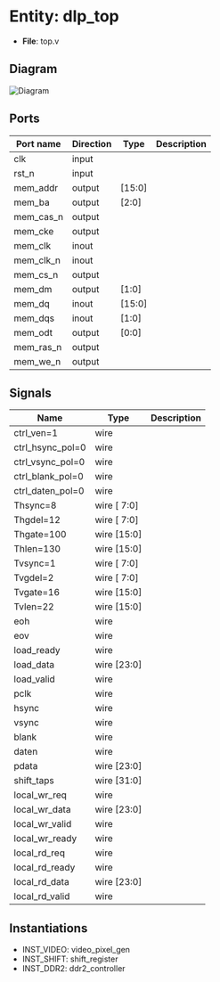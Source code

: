 
# Entity: dlp_top 
- **File**: top.v

## Diagram
![Diagram](dlp_top.svg "Diagram")
## Ports

| Port name | Direction | Type   | Description |
| --------- | --------- | ------ | ----------- |
| clk       | input     |        |             |
| rst_n     | input     |        |             |
| mem_addr  | output    | [15:0] |             |
| mem_ba    | output    | [2:0]  |             |
| mem_cas_n | output    |        |             |
| mem_cke   | output    |        |             |
| mem_clk   | inout     |        |             |
| mem_clk_n | inout     |        |             |
| mem_cs_n  | output    |        |             |
| mem_dm    | output    | [1:0]  |             |
| mem_dq    | inout     | [15:0] |             |
| mem_dqs   | inout     | [1:0]  |             |
| mem_odt   | output    | [0:0]  |             |
| mem_ras_n | output    |        |             |
| mem_we_n  | output    |        |             |

## Signals

| Name             | Type        | Description |
| ---------------- | ----------- | ----------- |
| ctrl_ven=1       | wire        |             |
| ctrl_hsync_pol=0 | wire        |             |
| ctrl_vsync_pol=0 | wire        |             |
| ctrl_blank_pol=0 | wire        |             |
| ctrl_daten_pol=0 | wire        |             |
| Thsync=8         | wire [ 7:0] |             |
| Thgdel=12        | wire [ 7:0] |             |
| Thgate=100       | wire [15:0] |             |
| Thlen=130        | wire [15:0] |             |
| Tvsync=1         | wire [ 7:0] |             |
| Tvgdel=2         | wire [ 7:0] |             |
| Tvgate=16        | wire [15:0] |             |
| Tvlen=22         | wire [15:0] |             |
| eoh              | wire        |             |
| eov              | wire        |             |
| load_ready       | wire        |             |
| load_data        | wire [23:0] |             |
| load_valid       | wire        |             |
| pclk             | wire        |             |
| hsync            | wire        |             |
| vsync            | wire        |             |
| blank            | wire        |             |
| daten            | wire        |             |
| pdata            | wire [23:0] |             |
| shift_taps       | wire [31:0] |             |
| local_wr_req     | wire        |             |
| local_wr_data    | wire [23:0] |             |
| local_wr_valid   | wire        |             |
| local_wr_ready   | wire        |             |
| local_rd_req     | wire        |             |
| local_rd_ready   | wire        |             |
| local_rd_data    | wire [23:0] |             |
| local_rd_valid   | wire        |             |

## Instantiations

- INST_VIDEO: video_pixel_gen
- INST_SHIFT: shift_register
- INST_DDR2: ddr2_controller
